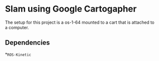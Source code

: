 # Slam using Google Cartogapher

The setup for this project is a os-1-64 mounted to a cart that is attached to a computer.


## Dependencies
*`ROS-Kinetic`
